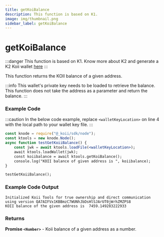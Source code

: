 ```yaml
---
title: getKoiBalance
description: This function is based on K1.
image: img/thumbnail.png
sidebar_label: getKoiBalance
---
```


# getKoiBalance

:::danger
This function is based on K1. Know more about K2 and generate a K2 Koii wallet [here](/concepts/settlement-layer/k2-tick-tock-fast-blocks)
:::

This function returns the KOII balance of a given address.

:::info
This wallet's private key needs to be loaded to retrieve the balance. This function does not take the address as a parameter and return the balance.
:::

### Example Code

:::caution
In the below code example, replace `<walletKeyLocation>` on line 4 with the local path to your wallet key file.
:::

```jsx
const knode = require("@_koii/sdk/node");
const ktools = new knode.Node();
async function testGetKoiiBalance() {
    const jwk = await ktools.loadFile(<walletKeyLocation>);
    await ktools.loadWallet(jwk);
    const koiibalance = await ktools.getKoiBalance();
    console.log("KOII balance of given address is ", koiibalance);
}

testGetKoiiBalance();
```

### Example Code Output

```
Initialized Koii Tools for true ownership and direct communication using version QA7AIFVx1KBBmzC7WUNhJbDsHlSJArUT0jWrhZMZPS8
KOII balance of the given address is  7459.149283222933
```

### Returns

**Promise `<Number>`** - Koii balance of a given address as a number.
